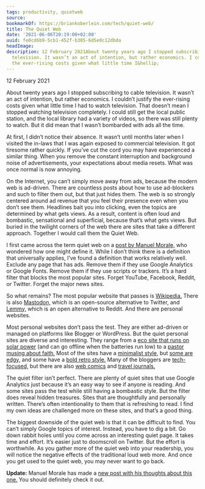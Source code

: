 ```yaml
---
tags: productivity, quietweb
source:
bookmarkOf: https://briankoberlein.com/tech/quiet-web/
title: The Quiet Web
date: '2021-06-06T20:19:00+02:00'
uuid: fe0cd6b9-5cb1-452f-b305-6d5e0c12dbda
headImage:
description: 12 February 2021About twenty years ago I stopped subscribing to cable
  television. It wasn’t an act of intention, but rather economics. I couldn’t justify
  the ever-rising costs given what little time I&hellip;
---
```


12 February 2021

About twenty years ago I stopped subscribing to cable television. It wasn’t an act of intention, but rather economics. I couldn’t justify the ever-rising costs given what little time I had to watch television. That doesn’t mean I stopped watching television completely. I could still get the local public station, and the local library had a variety of videos, so there was still plenty to watch. But it did mean that I wasn’t bombarded with ads all the time.

At first, I didn’t notice their absence. It wasn’t until months later when I visited the in-laws that I was again exposed to commercial television. It got tiresome rather quickly. If you’ve cut the cord you may have experienced a similar thing. When you remove the constant interruption and background noise of advertisements, your expectations about media resets. What was once normal is now annoying.

On the Internet, you can’t simply move away from ads, because the modern web is ad-driven. There are countless posts about how to use ad-blockers and such to filter them out, but that just hides them. The web is so strongly centered around ad revenue that you feel their presence even when you don’t see them. Headlines bait you into clicking, even the topics are determined by what gets views. As a result, content is often loud and bombastic, sensational and superficial, because that’s what gets views. But buried in the twilight corners of the web there are sites that take a different approach. Together I would call them the Quiet Web.

I first came across the term quiet web on a [post by Manuel Morale,](https://manuelmoreale.com/quiet-web) who wondered how one might define it. While I don’t think there is a definition that universally applies, I’ve found a definition that works relatively well. Exclude any page that has ads. Remove them if they use Google Analytics or Google Fonts. Remove them if they use scripts or trackers. It’s a hard filter that blocks the most popular sites. Forget YouTube, Facebook, Reddit, or Twitter. Forget the major news sites.

So what remains? The most popular website that passes is [Wikipedia.](https://www.wikipedia.org/) There is also [Mastodon,](https://mastodon.social/) which is an open-source alternative to Twitter, and [Lemmy,](https://lemmy.ml/) which is an open alternative to Reddit. And there are personal websites.

Most personal websites don’t pass the test. They are either ad-driven or managed on platforms like Blogger or WordPress. But the quiet personal sites are diverse and interesting. They range from a [eco site that runs on solar power](https://solar.lowtechmagazine.com/) (and can go offline when the batteries run low) to a [pastor musing about faith.](https://jeremysarber.com/) Most of the sites have a [minimalist style,](https://100r.co/site/home.html) but [some are edgy,](https://datagubbe.se/) and some have a [bold retro style.](https://invisibleup.com/) Many of the bloggers are [tech-focused,](https://blog.knightsofthelambdacalcul.us/) but there are also [web comics](https://www.peppercarrot.com/) and [travel journals.](https://river.cat/)

The quiet filter isn’t perfect. There are plenty of quiet sites that use Google Analytics just because it’s an easy way to see if anyone is reading. And some sites pass the test while still having a bombastic style. But the filter does reveal hidden treasures. Sites that are thoughtfully and personally written. There’s often intentionality to them that is refreshing to read. I find my own ideas are challenged more on these sites, and that’s a good thing.

The biggest downside of the quiet web is that it can be difficult to find. You can’t simply Google topics of interest. Instead, you have to dig a bit. Go down rabbit holes until you come across an interesting quiet page. It takes time and effort. It’s easier just to doomscroll on Twitter. But the effort is worthwhile. As you gather more of the quiet web into your readership, you will notice the negative effects of the traditional loud web more. And once you get used to the quiet web, you may never want to go back.

**Update:** Manuel Morale has made a [new post with his thoughts about this one.](https://manuelmoreale.com/asynchronous-conversations) You should definitely check it out.